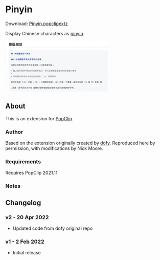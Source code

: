 # Pinyin

Download: [Pinyin.popclipextz](https://github.com/pilotmoon/PopClip-Extensions/raw/master/extensions/Pinyin.popclipextz)

Display Chinese characters as [pinyin](https://en.wikipedia.org/wiki/Pinyin).

<img src="https://raw.githubusercontent.com/pilotmoon/PopClip-Extensions/master/source/Pinyin.popclipext/Pinyin-demo.gif" width="320px">

## About

This is an extension for [PopClip](https://pilotmoon.com/popclip/).

### Author

Based on the extension originally created by [dofy](https://github.com/dofy/PopClip-Extensions). Reproduced here by permission, with modifications by Nick Moore.

### Requirements

Requires PopClip 2021.11

### Notes

## Changelog

### v2 - 20 Apr 2022

* Updated code from dofy original repo

### v1 - 2 Feb 2022

* Initial release
